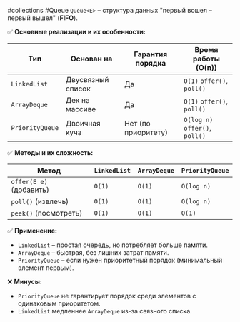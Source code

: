 
#collections #Queue
`Queue<E>` – структура данных "первый вошел – первый вышел" (**FIFO**).

✅ **Основные реализации и их особенности:**

| Тип             | Основан на        | Гарантия порядка    | Время работы (O(n))            |
| --------------- | ----------------- | ------------------- | ------------------------------ |
| `LinkedList`    | Двусвязный список | Да                  | `O(1)` `offer()`, `poll()`     |
| `ArrayDeque`    | Дек на массиве    | Да                  | `O(1)` `offer()`, `poll()`     |
| `PriorityQueue` | Двоичная куча     | Нет (по приоритету) | `O(log n)` `offer()`, `poll()` |

✅ **Методы и их сложность:**

|Метод|`LinkedList`|`ArrayDeque`|`PriorityQueue`|
|---|---|---|---|
|`offer(E e)` (добавить)|`O(1)`|`O(1)`|`O(log n)`|
|`poll()` (извлечь)|`O(1)`|`O(1)`|`O(log n)`|
|`peek()` (посмотреть)|`O(1)`|`O(1)`|`O(1)`|

✅ **Применение:**
- `LinkedList` – простая очередь, но потребляет больше памяти.
- `ArrayDeque` – быстрая, без лишних затрат памяти.
- `PriorityQueue` – если нужен приоритетный порядок (минимальный элемент первым).

❌ **Минусы:**
- `PriorityQueue` не гарантирует порядок среди элементов с одинаковым приоритетом.
- `LinkedList` медленнее `ArrayDeque` из-за связного списка.